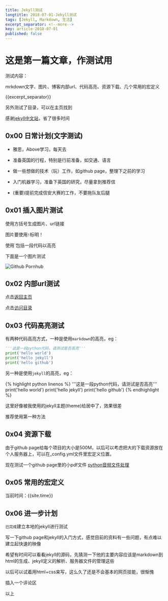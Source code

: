 ```yaml
---
title: Jekyll测试
longtitle: 2018-07-01-Jekyll测试
tags: [Jekyll, Markdown, 生活]
excerpt_separator: <!--more-->
key: article-2018-07-01
published: false
---
```


# 这是第一篇文章，作测试用
测试内容：

mrkdown文字、图片、博客内部url、代码高亮、资源下载、几个常用的宏定义

<!--more-->

{{excerpt_separator}}

另外测试了目录，可以在主页找到

感谢[jekyll中文站](http://jekyllcn.com)，省了很多时间

## 0x00 日常计划(文字测试)

* 雅思，Above学习，每天去

* 准备英国的行程，特别是行前准备，如交通、语言

* 做一些想做的技术（玩）工作，如github page，整理下之前的学习

* 入门机器学习，准备下英国的研究，尽量拿到推荐信

* (重要)提前完成信安大赛的工作，不要拖队友后腿 

## 0x01 插入图片测试

使用方括号生成图片、url链接

图片要使用`!`标明！

使用\`包括一段代码以高亮

下面是一个图片测试

![Github Pornhub]({{site.resource}}{{page.longtitle}}/20180701030356.jpg "Github Pornhub")

## 0x02 内部url测试
点击[返回主页]({{site.url}})

点击[访问目录]({{site.url}}/content)

## 0x03 代码高亮测试
有两种代码高亮方式，一种是使用`markdown`的高亮，eg：

``` python
'''这是一段python代码，请测试是否高亮'''
print('hello world')
print('hello jekyll')
print('hello github')
```
另一种是使用`jekyll`的高亮，eg：

{% highlight python linenos %}
'''这是一段python代码，请测试是否高亮'''
print('hello world')
print('hello jekyll')
print('hello github')
{% endhighlight %}

这里好像被我使用的jekyll主题(theme)给居中了，效果很差

推荐使用第一种方法

## 0x04 资源下载
由于github page给每个项目的大小是500M，以后可以考虑把大的下载资源放在个人服务器上，可以在_config.yml文件里宏定义位置。

现在测试一个github page里的小pdf文件
[python音频文件处理]({{site.download}}{{page.longtitle}}/20180701031515.pdf)

## 0x05 常用的宏定义
当前时间：{{site.time}}

## 0x06 进一步计划
`已完成`建立本地的jekyll进行测试

写一下github page和jekyll的入门方式，感觉目前的资料有一些问题，有点难以建立起快速的映像

希望有时间可以看看jekyll的源码，先猜测一下他的主要内容应该是markdown到html的生成、jekyll定义的解析、服务器文件的管理这些

以后可以试着用html+css来写，这么久了还是不会基本的网页技能，很惭愧

插入一个评论区

以上